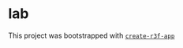 # lab

This project was bootstrapped with [`create-r3f-app`](https://github.com/RenaudROHLINGER/create-r3f-app)